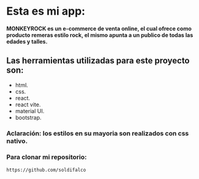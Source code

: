 # Esta es mi app:

#### MONKEYROCK es un e-commerce de venta online, el cual ofrece como producto remeras estilo rock, el mismo apunta a un publico de todas las edades y talles.

## Las herramientas utilizadas para este proyecto son:

- html.
- css.
- react.
- react vite.
- material UI.
- bootstrap.

### Aclaración: los estilos en su mayoria son realizados con css nativo.

### Para clonar mi repositorio:

```
https://github.com/soldifalco
```
